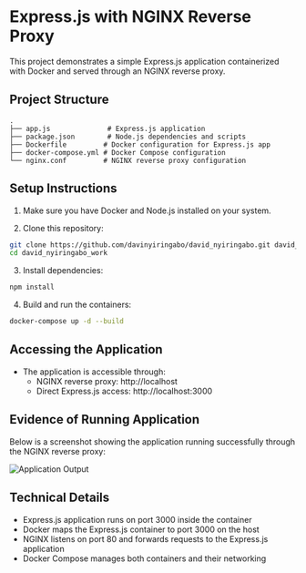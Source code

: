 # Express.js with NGINX Reverse Proxy

This project demonstrates a simple Express.js application containerized with Docker and served through an NGINX reverse proxy.

## Project Structure

```
.
├── app.js              # Express.js application
├── package.json        # Node.js dependencies and scripts
├── Dockerfile         # Docker configuration for Express.js app
├── docker-compose.yml # Docker Compose configuration
└── nginx.conf         # NGINX reverse proxy configuration
```

## Setup Instructions

1. Make sure you have Docker and Node.js installed on your system.

2. Clone this repository:
```bash
git clone https://github.com/davinyiringabo/david_nyiringabo.git david_nyiringabo_work
cd david_nyiringabo_work
```

3. Install dependencies:
```bash
npm install
```

4. Build and run the containers:
```bash
docker-compose up -d --build
```

## Accessing the Application

- The application is accessible through:
  - NGINX reverse proxy: http://localhost
  - Direct Express.js access: http://localhost:3000

## Evidence of Running Application

Below is a screenshot showing the application running successfully through the NGINX reverse proxy:

![Application Output](../output.png)

## Technical Details

- Express.js application runs on port 3000 inside the container
- Docker maps the Express.js container to port 3000 on the host
- NGINX listens on port 80 and forwards requests to the Express.js application
- Docker Compose manages both containers and their networking 

